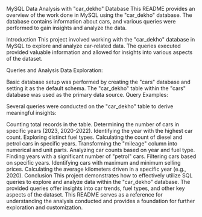 MySQL Data Analysis with "car_dekho" Database
This README provides an overview of the work done in MySQL using the "car_dekho" database. The database contains information about cars, and various queries were performed to gain insights and analyze the data.

Introduction
This project involved working with the "car_dekho" database in MySQL to explore and analyze car-related data. The queries executed provided valuable information and allowed for insights into various aspects of the dataset.

Queries and Analysis
Data Exploration:

Basic database setup was performed by creating the "cars" database and setting it as the default schema.
The "car_dekho" table within the "cars" database was used as the primary data source.
Query Examples:

Several queries were conducted on the "car_dekho" table to derive meaningful insights:

Counting total records in the table.
Determining the number of cars in specific years (2023, 2020-2022).
Identifying the year with the highest car count.
Exploring distinct fuel types.
Calculating the count of diesel and petrol cars in specific years.
Transforming the "mileage" column into numerical and unit parts.
Analyzing car counts based on year and fuel type.
Finding years with a significant number of "petrol" cars.
Filtering cars based on specific years.
Identifying cars with maximum and minimum selling prices.
Calculating the average kilometers driven in a specific year (e.g., 2020).
Conclusion
This project demonstrates how to effectively utilize SQL queries to explore and analyze data within the "car_dekho" database. The provided queries offer insights into car trends, fuel types, and other key aspects of the dataset. This README serves as a reference for understanding the analysis conducted and provides a foundation for further exploration and customization.
